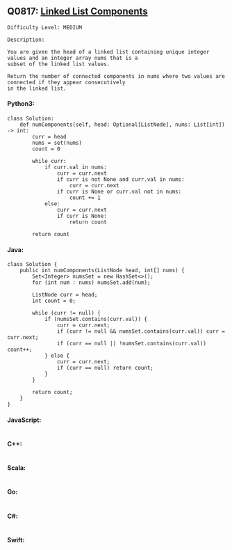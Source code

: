 ## Q0817: [Linked List Components](https://leetcode.com/problems/linked-list-components/)

```
Difficulty Level: MEDIUM
```

```
Description:

You are given the head of a linked list containing unique integer values and an integer array nums that is a
subset of the linked list values.

Return the number of connected components in nums where two values are connected if they appear consecutively
in the linked list.
```

#### Python3:

```
class Solution:
    def numComponents(self, head: Optional[ListNode], nums: List[int]) -> int:
        curr = head
        nums = set(nums)
        count = 0

        while curr:
            if curr.val in nums:
                curr = curr.next
                if curr is not None and curr.val in nums:
                    curr = curr.next
                if curr is None or curr.val not in nums:
                    count += 1
            else:
                curr = curr.next
                if curr is None:
                    return count

        return count
```

#### Java:

```
class Solution {
    public int numComponents(ListNode head, int[] nums) {
        Set<Integer> numsSet = new HashSet<>();
        for (int num : nums) numsSet.add(num);

        ListNode curr = head;
        int count = 0;

        while (curr != null) {
            if (numsSet.contains(curr.val)) {
                curr = curr.next;
                if (curr != null && numsSet.contains(curr.val)) curr = curr.next;
                if (curr == null || !numsSet.contains(curr.val)) count++;
            } else {
                curr = curr.next;
                if (curr == null) return count;
            }
        }

        return count;
    }
}
```

#### JavaScript:

```

```

#### C++:

```

```

#### Scala:

```

```

#### Go:

```

```

#### C#:

```

```

#### Swift:

```

```